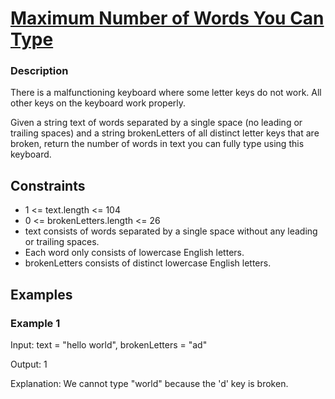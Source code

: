 # [Maximum Number of Words You Can Type](hhttps://leetcode.com/problems/maximum-number-of-words-you-can-type/)

### Description

There is a malfunctioning keyboard where some letter keys do not work. All other keys on the keyboard work properly.

Given a string text of words separated by a single space (no leading or trailing spaces) and a string brokenLetters of all distinct letter keys that are broken, return the number of words in text you can fully type using this keyboard.

## Constraints

- 1 <= text.length <= 104
- 0 <= brokenLetters.length <= 26
- text consists of words separated by a single space without any leading or trailing spaces.
- Each word only consists of lowercase English letters.
- brokenLetters consists of distinct lowercase English letters.
  
## Examples

### Example 1
Input: text = "hello world", brokenLetters = "ad"

Output: 1

Explanation: We cannot type "world" because the 'd' key is broken.
